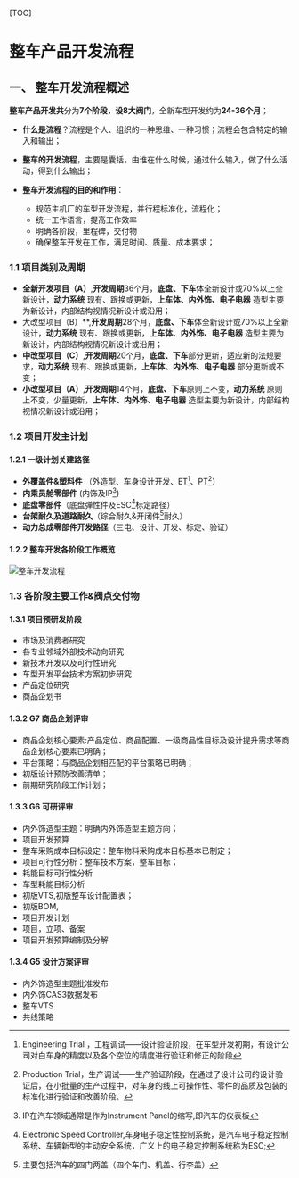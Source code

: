 [TOC]



# 整车产品开发流程

##  一、 整车开发流程概述

​		  **整车产品开发共**分为**7个阶段，设8大阀门**，全新车型开发约为**24-36个月**；

- **什么是流程**？流程是个人、组织的一种思维、一种习惯；流程会包含特定的输入和输出；

- **整车的开发流程**，主要是囊括，由谁在什么时候，通过什么输入，做了什么活动，得到什么输出；

- **整车开发流程的目的和作用**：
  - 规范主机厂的车型开发流程，并行程标准化，流程化；
  - 统一工作语言，提高工作效率
  - 明确各阶段，里程碑，交付物
  - 确保整车开发在工作，满足时间、质量、成本要求；

### 1.1   项目类别及周期

- **全新开发项目（A）**,**开发周期**36个月，**底盘、下车**体全新设计或70%以上全新设计，**动力系统** 现有、跟换或更新，**上车体、内外饰、电子电器** 造型主要为新设计，内部结构视情况新设计或沿用；
- 大改型项目（B）**,**开发周期**28个月，**底盘、下车**体全新设计或70%以上全新设计，**动力系统** 现有、跟换或更新，**上车体、内外饰、电子电器** 造型主要为新设计，内部结构视情况新设计或沿用；
- **中改型项目（C）**,**开发周期**20个月，**底盘、下车**部分更新，适应新的法规要求，**动力系统** 现有、跟换或更新，**上车体、内外饰、电子电器** 部分更新或不变；
- **小改型项目（A）**,**开发周期**14个月，**底盘、下车**原则上不变，**动力系统** 原则上不变，少量更新，**上车体、内外饰、电子电器** 造型主要为新设计，内部结构视情况新设计或沿用；

### 1.2  项目开发主计划

#### 1.2.1 一级计划关建路径

- **外覆盖件&塑料件** （外造型、车身设计开发、ET[^ET]、PT[^PT]）
- **内乘员舱零部件**  (内饰及IP[^IP])
- **底盘零部件**（底盘弹性件及ESC[^ESC]标定路径）
- **台架耐久及道路耐久**（综合耐久&开闭件[^开闭件]耐久）
- **动力总成零部件开发路径**（三电、设计、开发、标定、验证）

#### 1.2.2  整车开发各阶段工作概览

![整车开发流程](C:\Users\Evens\Desktop\整车开发各阶段工作概览.png)

### 1.3     各阶段主要工作&阀点交付物

####   1.3.1  项目预研发阶段

- 市场及消费者研究
- 各专业领域外部技术动向研究
- 新技术开发以及可行性研究
- 车型开发平台技术方案初步研究
- 产品定位研究
- 商品企划书

#### 1.3.2  G7  商品企划评审

- 商品企划核心要素:产品定位、商品配置、一级商品性目标及设计提升需求等商品企划核心要素已明确；
- 平台策略：与商品企划相匹配的平台策略已明确；
- 初版设计预防改善清单；
- 前期研究阶段工作计划；

#### 1.3.3 G6 可研评审

- 内外饰造型主题：明确内外饰造型主题方向；
- 项目开发预算
- 整车采购成本目标设定：整车物料采购成本目标基本已制定；
- 项目可行性分析：整车技术方案，整车目标；
- 耗能目标可行性分析
- 车型耗能目标分析
- 初版VTS,初版整车设计配置表；
- 初版BOM,
- 项目开发计划
- 项目，立项、备案
- 项目开发预算编制及分解

#### 1.3.4 G5 设计方案评审

- 内外饰造型主题批准发布
- 内外饰CAS3数据发布
- 整车VTS
- 共线策略



 

[^标定]: 主要是指使用标准的计量仪器对所使用仪器的准确度（精度）进行检测是否符合标准
[^ET]: Engineering Trial ，工程调试——设计验证阶段，在车型开发初期，有设计公司对白车身的精度以及各个空位的精度进行验证和修正的阶段
[^PT]: Production Trial，生产调试——生产验证阶段，在通过了设计公司的设计验证后，在小批量的生产过程中，对车身的线上可操作性、零件的品质及包装的标准化进行验证和改善阶段。
[^IP]: IP在汽车领域通常是作为Instrument Panel的缩写,即汽车的仪表板
[^ESC]: Electronic Speed Controller,车身电子稳定性控制系统，是汽车电子稳定控制系统、车辆新型的主动安全系统，广义上的电子稳定控制系统称为ESC;
[^开闭件]: 主要包括汽车的四门两盖（四个车门、机盖、行李盖）

[^VTS]: Vircal Techical Standers
[^BOM]: Bill of material  物料清单



